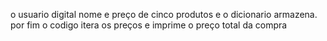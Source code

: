 o usuario digital nome e preço de cinco produtos e o dicionario armazena. por fim o codigo itera os preços e imprime o preço total da compra
